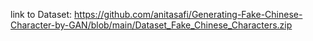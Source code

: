 link to Dataset: https://github.com/anitasafi/Generating-Fake-Chinese-Character-by-GAN/blob/main/Dataset_Fake_Chinese_Characters.zip

